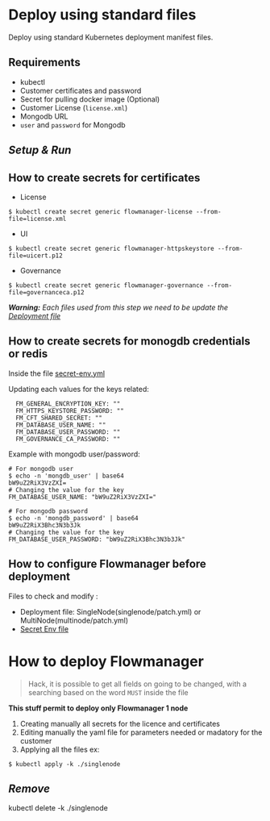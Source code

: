 # Deploy using standard files

Deploy using standard Kubernetes deployment manifest files.

## Requirements

* kubectl
* Customer certificates and password
* Secret for pulling docker image (Optional)
* Customer License (`license.xml`)
* Mongodb URL
* `user` and `password` for Mongodb

## ***Setup & Run***

## How to create secrets for certificates

* License
```console
$ kubectl create secret generic flowmanager-license --from-file=license.xml
```

* UI
```console
$ kubectl create secret generic flowmanager-httpskeystore --from-file=uicert.p12
```

* Governance
```console
$ kubectl create secret generic flowmanager-governance --from-file=governanceca.p12
```

_**Warning:** Each files used from this step we need to be update the [Deployment file](flowmanager/deployment.yaml)_

## How to create secrets for monogdb credentials or redis

Inside the file [secret-env.yml](standard/base/secret-env.yml)

Updating each values for the keys related:
```
  FM_GENERAL_ENCRYPTION_KEY: ""
  FM_HTTPS_KEYSTORE_PASSWORD: ""
  FM_CFT_SHARED_SECRET: ""
  FM_DATABASE_USER_NAME: ""
  FM_DATABASE_USER_PASSWORD: ""
  FM_GOVERNANCE_CA_PASSWORD: ""
```

Example with mongodb user/password:
```console
# For mongodb user
$ echo -n 'mongdb_user' | base64 
bW9uZ2RiX3VzZXI=
# Changing the value for the key
FM_DATABASE_USER_NAME: "bW9uZ2RiX3VzZXI="

# For mongodb password
$ echo -n 'mongdb_password' | base64 
bW9uZ2RiX3Bhc3N3b3Jk
# Changing the value for the key
FM_DATABASE_USER_PASSWORD: "bW9uZ2RiX3Bhc3N3b3Jk"
```

## How to configure Flowmanager before deployment

Files to check and modify :
* Deployment file: SingleNode(singlenode/patch.yml) or MultiNode(multinode/patch.yml)
* [Secret Env file](base/secret-env.yml)

# How to deploy Flowmanager

> Hack, it is possible to get all fields on going to be changed, with a searching based on the word `MUST` inside the file

**This stuff permit to deploy only Flowmanager 1 node**

1. Creating manually all secrets for the licence and certificates
2. Editing manually the yaml file for parameters needed or madatory for the customer
3. Applying all the files
ex:
```console
$ kubectl apply -k ./singlenode
```

## ***Remove***

kubectl delete -k ./singlenode
